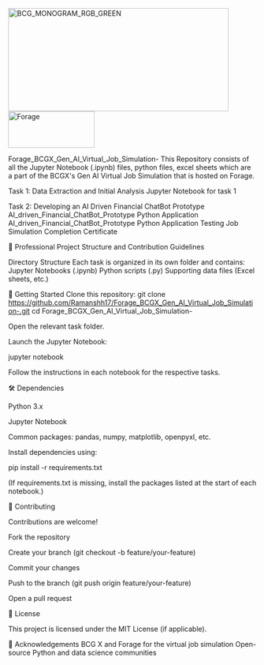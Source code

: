 <img width="447" height="209" alt="BCG_MONOGRAM_RGB_GREEN" src="https://github.com/user-attachments/assets/46748a12-6bb5-41c1-8116-a7f4522ea793" />
<img width="175" height="74" alt="Forage" src="https://github.com/user-attachments/assets/014e0a0a-0f87-4fd1-93c5-5c44fd474af2" />

Forage_BCGX_Gen_AI_Virtual_Job_Simulation-
This Repository consists of all the Jupyter Notebook (.ipynb) files, python files, excel sheets which are a part of the BCGX's Gen AI Virtual Job Simulation that is hosted on Forage.

Task 1: Data Extraction and Initial Analysis
Jupyter Notebook for task 1


Task 2: Developing an AI Driven Financial ChatBot Prototype
AI_driven_Financial_ChatBot_Prototype Python Application
AI_driven_Financial_ChatBot_Prototype Python Application Testing
Job Simulation Completion Certificate


📁 Professional Project Structure and Contribution Guidelines

Directory Structure
Each task is organized in its own folder and contains:
Jupyter Notebooks (.ipynb)
Python scripts (.py)
Supporting data files (Excel sheets, etc.)


🚀 Getting Started
Clone this repository:
git clone https://github.com/Ramanshh17/Forage_BCGX_Gen_AI_Virtual_Job_Simulation-.git
cd Forage_BCGX_Gen_AI_Virtual_Job_Simulation-

Open the relevant task folder.

Launch the Jupyter Notebook:

jupyter notebook

Follow the instructions in each notebook for the respective tasks.


🛠️ Dependencies

Python 3.x

Jupyter Notebook

Common packages: pandas, numpy, matplotlib, openpyxl, etc.

Install dependencies using:

pip install -r requirements.txt

(If requirements.txt is missing, install the packages listed at the start of each notebook.)

🤝 Contributing


Contributions are welcome!

Fork the repository

Create your branch (git checkout -b feature/your-feature)

Commit your changes

Push to the branch (git push origin feature/your-feature)

Open a pull request

📜 License

This project is licensed under the MIT License (if applicable).


🙏 Acknowledgements
BCG X and Forage for the virtual job simulation
Open-source Python and data science communities

